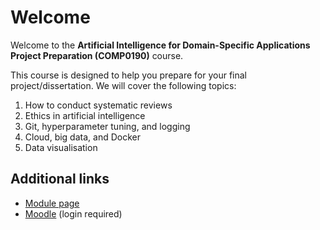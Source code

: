# Welcome

Welcome to the  **Artificial Intelligence for Domain-Specific Applications Project Preparation (COMP0190)** course.

This course is designed to help you prepare for your final project/dissertation. We will cover the following topics:

1. How to conduct systematic reviews
2. Ethics in artificial intelligence
3. Git, hyperparameter tuning, and logging
4. Cloud, big data, and Docker
5. Data visualisation

## Additional links
* [Module page](https://www.ucl.ac.uk/module-catalogue/modules/artificial-intelligence-for-domain-specific-applications-project-preparation-COMP0190)
* [Moodle](https://moodle.ucl.ac.uk/course/view.php?id=1479) (login required)
